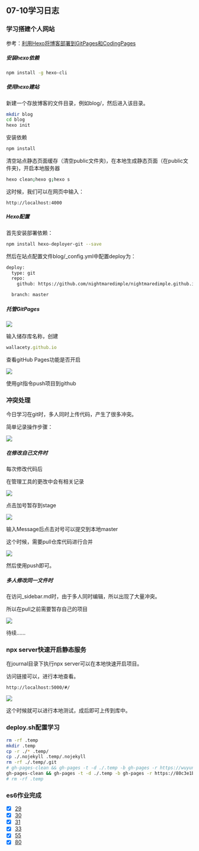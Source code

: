 ## 07-10学习日志

### 学习搭建个人网站

参考：[利用Hexo将博客部署到GitPages和CodingPages](https://blog.csdn.net/nightmare_dimple/article/details/86661465)

##### 安装hexo依赖

```bash
npm install -g hexo-cli
```

##### 使用hexo建站

新建一个存放博客的文件目录，例如blog/，然后进入该目录。

```bash
mkdir blog
cd blog
hexo init
```

安装依赖

```bash
npm install
```

清空站点静态页面缓存（清空public文件夹)，在本地生成静态页面（在public文件夹)，开启本地服务器

```bash
hexo clean;hexo g;hexo s
```

这时候，我们可以在网页中输入：

```
http://localhost:4000
```

##### Hexo配置

首先安装部署依赖：

```bash
npm install hexo-deployer-git --save
```

然后在站点配置文件blog/_config.yml中配置deploy为：

```bash
deploy:
  type: git
  repo: 
    github: https://github.com/nightmaredimple/nightmaredimple.github.io.git

  branch: master
```

##### 托管GitPages

![](.\img\2019-07-10_202003.jpg)

输入储存库名称，创建

```js
wallacety.github.io
```

查看gitHub Pages功能是否开启

![](.\img\2019-07-10_202337.jpg)

使用git指令push项目到github

### 冲突处理

今日学习在git时，多人同时上传代码，产生了很多冲突。

简单记录操作步骤：

![](.\img\2019-07-10_201156.jpg)

##### 在修改自己文件时

每次修改代码后

在管理工具的更改中会有相关记录

![](.\img\2019-07-10_203153.jpg)

点击加号暂存到stage

![](.\img\0.jpg)

输入Message后点击对号可以提交到本地master

这个时候，需要pull仓库代码进行合并

![](.\img\2019-07-10_203535.jpg)

然后使用push即可。

##### 多人修改同一文件时

在访问_sidebar.md时，由于多人同时编辑，所以出现了大量冲突。

所以在pull之前需要暂存自己的项目

![](.\img\2019-07-10_205133.jpg)

待续……

### npx server快速开启静态服务

在journal目录下执行npx server可以在本地快速开启项目。

访问链接可以，进行本地查看。

```
http://localhost:5000/#/
```

![](.\img\2019-07-10_204900.jpg)

这个时候就可以进行本地测试，成后即可上传到库中。

### deploy.sh配置学习

```bash
rm -rf .temp
mkdir .temp
cp -r ./* .temp/
cp ./.nojekyll .temp/.nojekyll
rm -rf ./.temp/.git
# gh-pages-clean && gh-pages -t -d ./.temp -b gh-pages -r https://wuyun1:wu950429@gitee.com/yunqiang_wu/frontend-train-201907-a-journal.git
gh-pages-clean && gh-pages -t -d ./.temp -b gh-pages -r https://80c3e1b4cf022647cdf39c36ed7fe692e7aca9c3@github.com/yunqiangwu/frontend-train-201907-a-journal.git
# rm -rf .temp
```

### es6作业完成

  * [x] [29](tests/24942-武展/29.js)
  * [x] [30](tests/24942-武展/30.js)
  * [x] [31](tests/24942-武展/31.js)
  * [x] [33](tests/24942-武展/33.js)
  * [x] [55](tests/24942-武展/55.js)
  * [x] [80](tests/24942-武展/80.js)